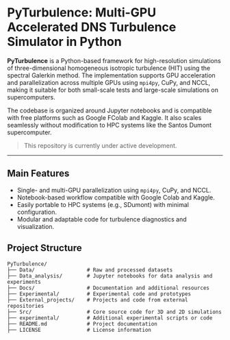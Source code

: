# PyTurbulence: Multi-GPU Accelerated DNS Turbulence Simulator in Python

**PyTurbulence** is a Python-based framework for high-resolution simulations of three-dimensional homogeneous isotropic turbulence (HIT) using the spectral Galerkin method. The implementation supports GPU acceleration and parallelization across multiple GPUs using `mpi4py`, CuPy, and NCCL, making it suitable for both small-scale tests and large-scale simulations on supercomputers.

The codebase is organized around Jupyter notebooks and is compatible with free platforms such as Google FColab and Kaggle. It also scales seamlessly without modification to HPC systems like the Santos Dumont supercomputer.

> This repository is currently under active development.

---

## Main Features

- Single- and multi-GPU parallelization using `mpi4py`, CuPy, and NCCL.
- Notebook-based workflow compatible with Google Colab and Kaggle.
- Easily portable to HPC systems (e.g., SDumont) with minimal configuration.
- Modular and adaptable code for turbulence diagnostics and visualization.

## Project Structure

```
PyTurbulence/
├── Data/                 # Raw and processed datasets
├── Data_analysis/        # Jupyter notebooks for data analysis and experiments
├── Docs/                 # Documentation and additional resources
├── Experimental/         # Experimental code and prototypes
├── External_projects/    # Projects and code from external repositories
├── Src/                  # Core source code for 3D and 2D simulations
├── experimental/         # Additional experimental scripts or code
├── README.md             # Project documentation
├── LICENSE               # License information
```